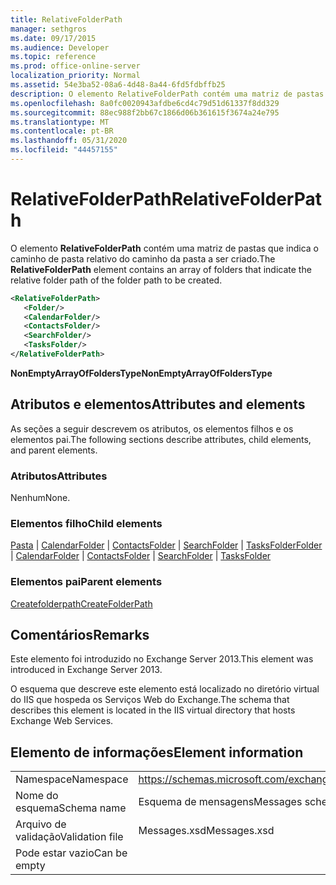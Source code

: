 ```yaml
---
title: RelativeFolderPath
manager: sethgros
ms.date: 09/17/2015
ms.audience: Developer
ms.topic: reference
ms.prod: office-online-server
localization_priority: Normal
ms.assetid: 54e3ba52-08a6-4d48-8a44-6fd5fdbffb25
description: O elemento RelativeFolderPath contém uma matriz de pastas que indica o caminho de pasta relativo do caminho da pasta a ser criado.
ms.openlocfilehash: 8a0fc0020943afdbe6cd4c79d51d61337f8dd329
ms.sourcegitcommit: 88ec988f2bb67c1866d06b361615f3674a24e795
ms.translationtype: MT
ms.contentlocale: pt-BR
ms.lasthandoff: 05/31/2020
ms.locfileid: "44457155"
---
```

# <a name="relativefolderpath"></a><span data-ttu-id="d7867-103">RelativeFolderPath</span><span class="sxs-lookup"><span data-stu-id="d7867-103">RelativeFolderPath</span></span>

<span data-ttu-id="d7867-104">O elemento **RelativeFolderPath** contém uma matriz de pastas que indica o caminho de pasta relativo do caminho da pasta a ser criado.</span><span class="sxs-lookup"><span data-stu-id="d7867-104">The **RelativeFolderPath** element contains an array of folders that indicate the relative folder path of the folder path to be created.</span></span> 
  
```XML
<RelativeFolderPath>
   <Folder/>
   <CalendarFolder/>
   <ContactsFolder/>
   <SearchFolder/>
   <TasksFolder/>
</RelativeFolderPath>
```

 <span data-ttu-id="d7867-105">**NonEmptyArrayOfFoldersType**</span><span class="sxs-lookup"><span data-stu-id="d7867-105">**NonEmptyArrayOfFoldersType**</span></span>
## <a name="attributes-and-elements"></a><span data-ttu-id="d7867-106">Atributos e elementos</span><span class="sxs-lookup"><span data-stu-id="d7867-106">Attributes and elements</span></span>

<span data-ttu-id="d7867-107">As seções a seguir descrevem os atributos, os elementos filhos e os elementos pai.</span><span class="sxs-lookup"><span data-stu-id="d7867-107">The following sections describe attributes, child elements, and parent elements.</span></span>
  
### <a name="attributes"></a><span data-ttu-id="d7867-108">Atributos</span><span class="sxs-lookup"><span data-stu-id="d7867-108">Attributes</span></span>

<span data-ttu-id="d7867-109">Nenhum</span><span class="sxs-lookup"><span data-stu-id="d7867-109">None.</span></span>
  
### <a name="child-elements"></a><span data-ttu-id="d7867-110">Elementos filho</span><span class="sxs-lookup"><span data-stu-id="d7867-110">Child elements</span></span>

<span data-ttu-id="d7867-111">[Pasta](folder.md)  |  [CalendarFolder](calendarfolder.md)  |  [ContactsFolder](contactsfolder.md)  |  [SearchFolder](searchfolder.md)  |  [TasksFolder](tasksfolder.md)</span><span class="sxs-lookup"><span data-stu-id="d7867-111">[Folder](folder.md) | [CalendarFolder](calendarfolder.md) | [ContactsFolder](contactsfolder.md) | [SearchFolder](searchfolder.md) | [TasksFolder](tasksfolder.md)</span></span>
  
### <a name="parent-elements"></a><span data-ttu-id="d7867-112">Elementos pai</span><span class="sxs-lookup"><span data-stu-id="d7867-112">Parent elements</span></span>

[<span data-ttu-id="d7867-113">Createfolderpath</span><span class="sxs-lookup"><span data-stu-id="d7867-113">CreateFolderPath</span></span>](createfolderpath.md)
  
## <a name="remarks"></a><span data-ttu-id="d7867-114">Comentários</span><span class="sxs-lookup"><span data-stu-id="d7867-114">Remarks</span></span>

<span data-ttu-id="d7867-115">Este elemento foi introduzido no Exchange Server 2013.</span><span class="sxs-lookup"><span data-stu-id="d7867-115">This element was introduced in Exchange Server 2013.</span></span>
  
<span data-ttu-id="d7867-116">O esquema que descreve este elemento está localizado no diretório virtual do IIS que hospeda os Serviços Web do Exchange.</span><span class="sxs-lookup"><span data-stu-id="d7867-116">The schema that describes this element is located in the IIS virtual directory that hosts Exchange Web Services.</span></span>
  
## <a name="element-information"></a><span data-ttu-id="d7867-117">Elemento de informações</span><span class="sxs-lookup"><span data-stu-id="d7867-117">Element information</span></span>

|||
|:-----|:-----|
|<span data-ttu-id="d7867-118">Namespace</span><span class="sxs-lookup"><span data-stu-id="d7867-118">Namespace</span></span>  <br/> |https://schemas.microsoft.com/exchange/services/2006/messages  <br/> |
|<span data-ttu-id="d7867-119">Nome do esquema</span><span class="sxs-lookup"><span data-stu-id="d7867-119">Schema name</span></span>  <br/> |<span data-ttu-id="d7867-120">Esquema de mensagens</span><span class="sxs-lookup"><span data-stu-id="d7867-120">Messages schema</span></span>  <br/> |
|<span data-ttu-id="d7867-121">Arquivo de validação</span><span class="sxs-lookup"><span data-stu-id="d7867-121">Validation file</span></span>  <br/> |<span data-ttu-id="d7867-122">Messages.xsd</span><span class="sxs-lookup"><span data-stu-id="d7867-122">Messages.xsd</span></span>  <br/> |
|<span data-ttu-id="d7867-123">Pode estar vazio</span><span class="sxs-lookup"><span data-stu-id="d7867-123">Can be empty</span></span>  <br/> ||
   

